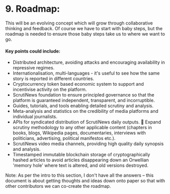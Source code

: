 # 9. Roadmap:

This will be an evolving concept which will grow through collaborative thinking and feedback. Of course we have to start with baby steps, but the roadmap is needed to ensure those baby steps take us to where we want to go.

#### Key points could include:
* Distributed architecture, avoiding attacks and encouraging availability in repressive regimes. 
* Internationalisation, multi-languages - it's useful to see how the same story is reported in different countries. 
* Cryptocurrency token based economic system to support and incentivise activity on the platform. 
* ScrutiNews foundation to ensure principled governance so that the platform is guaranteed independent, transparent, and incorruptible. 
* Guides, tutorials, and tools enabling detailed scrutiny and analysis. 
* Meta-analysis and statistics on the credibility of media platforms and individual journalists. 
* APIs for syndicated distribution of ScrutiNews daily outputs.  Expand scrutiny methodology to any other applicable content (chapters in books, blogs, Wikipedia pages, documentaries, interviews with politicians, advertising, political manifestos etc.). 
* ScrutiNews video media channels, providing high quality daily synopsis and analysis. 
* Timestamped immutable blockchain storage of cryptographically hashed articles to avoid articles disappearing down an Orwellian 'memory hole' where text is altered, and old versions destroyed.

Note: As per the intro to this section, I don't have all the answers – this document is about getting thoughts and ideas down onto paper so that with other contributors we can co-create the roadmap.

